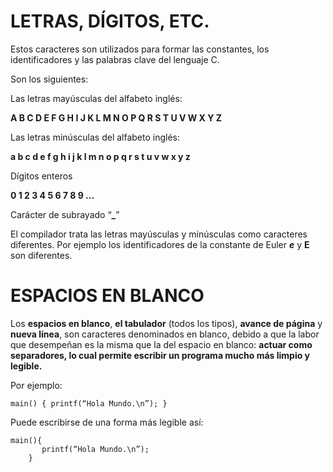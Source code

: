 
# LETRAS, DÍGITOS, ETC.

Estos caracteres son utilizados para formar las constantes, los identificadores y las palabras clave del lenguaje C.

Son los siguientes:

Las letras mayúsculas del alfabeto inglés:

 **A B C D E F G H I J K L M N O P Q R S T U V W X Y Z**

Las letras minúsculas del alfabeto inglés:

 **a b c d e f g h i j k l m n o p q r s t u v w x y z**

Dígitos enteros

 **0 1 2 3 4 5 6 7 8 9 ...**

Carácter de subrayado “**_**”

El compilador trata las letras mayúsculas y minúsculas como caracteres diferentes. Por ejemplo los identificadores de la constante de Euler ***e*** y **E** son diferentes.

# ESPACIOS EN BLANCO

Los **espacios en blanco**, **el tabulador** (todos los tipos), **avance de página** y **nueva línea**, son caracteres denominados en blanco, debido a que la labor que desempeñan es la misma que la del espacio en blanco: **actuar como separadores, lo cual permite escribir un programa mucho más limpio y legible.**

Por ejemplo:

    main() { printf(“Hola Mundo.\n”); }

Puede escribirse de una forma más legible así:
```
main(){
	   printf(“Hola Mundo.\n”);
    }    	
```
<!--stackedit_data:
eyJoaXN0b3J5IjpbLTEzNDMyMDAwNjQsLTM0OTU5OTIxMV19
-->